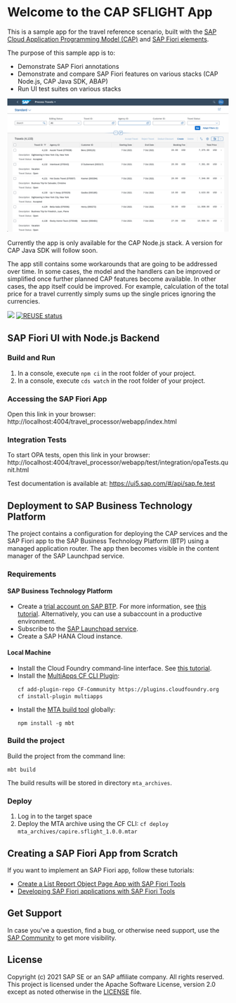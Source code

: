 # Welcome to the CAP SFLIGHT App

This is a sample app for the travel reference scenario, built with the [SAP Cloud Application Programming Model (CAP)](https://cap.cloud.sap) and [SAP Fiori elements](https://experience.sap.com/fiori-design-web/smart-templates).

The purpose of this sample app is to:
* Demonstrate SAP Fiori annotations
* Demonstrate and compare SAP Fiori features on various stacks (CAP Node.js, CAP Java SDK, ABAP)
* Run UI test suites on various stacks

![Process Travels Page](img.png)

Currently the app is only available for the CAP Node.js stack. A version for CAP Java SDK will follow soon.

The app still contains some workarounds that are going to be addressed over time.
In some cases, the model and the handlers can be improved or simplified once further planned CAP features become available.
In other cases, the app itself could be improved. For example, calculation of the total price for a travel
currently simply sums up the single prices ignoring the currencies.

![](https://github.com/SAP-samples/cap-sflight/workflows/CI/badge.svg)
[![REUSE status](https://api.reuse.software/badge/github.com/SAP-samples/cap-sflight)](https://api.reuse.software/info/github.com/SAP-samples/cap-sflight)


## SAP Fiori UI with Node.js Backend

### Build and Run

1. In a console, execute `npm ci` in the root folder of your project.
2. In a console, execute `cds watch` in the root folder of your project.

### Accessing the SAP Fiori App

Open this link in your browser:
http://localhost:4004/travel_processor/webapp/index.html

### Integration Tests

To start OPA tests, open this link in your browser:
http://localhost:4004/travel_processor/webapp/test/integration/opaTests.qunit.html

Test documentation is available at:
https://ui5.sap.com/#/api/sap.fe.test

## Deployment to SAP Business Technology Platform

The project contains a configuration for deploying the CAP services and the SAP Fiori app to the SAP Business Technology Platform (BTP) using a managed application router. The app then becomes visible in the content manager of the SAP Launchpad service.

### Requirements
#### SAP Business Technology Platform
- Create a [trial account on SAP BTP](https://www.sap.com/products/business-technology-platform/trial.html). For more information, see [this tutorial](https://developers.sap.com/tutorials/hcp-create-trial-account.html). Alternatively, you can use a subaccount in a productive environment.
- Subscribe to the [SAP Launchpad service](https://developers.sap.com/tutorials/cp-portal-cloud-foundry-getting-started.html).
- Create a SAP HANA Cloud instance.
  
#### Local Machine
- Install the Cloud Foundry command-line interface. See [this tutorial](https://developers.sap.com/tutorials/hcp-create-trial-account.html).
- Install the [MultiApps CF CLI Plugin](https://github.com/cloudfoundry-incubator/multiapps-cli-plugin):
  ```shell
  cf add-plugin-repo CF-Community https://plugins.cloudfoundry.org
  cf install-plugin multiapps
  ```
- Install the [MTA build tool](https://github.com/SAP/cloud-mta-build-tool) globally:
  ```shell
  npm install -g mbt
   ```
### Build the project
Build the project from the command line:
```shell
mbt build
```
The build results will be stored in directory `mta_archives`.

### Deploy
1. Log in to the target space
2. Deploy the MTA archive using the CF CLI: `cf deploy mta_archives/capire.sflight_1.0.0.mtar`

## Creating a SAP Fiori App from Scratch

If you want to implement an SAP Fiori app, follow these tutorials:

* [Create a List Report Object Page App with SAP Fiori Tools](https://developers.sap.com/group.fiori-tools-lrop.html)
* [Developing SAP Fiori applications with SAP Fiori Tools](https://help.sap.com/viewer/17d50220bcd848aa854c9c182d65b699/Latest/en-US)

## Get Support

In case you've a question, find a bug, or otherwise need support, use the [SAP Community](https://answers.sap.com/tags/9f13aee1-834c-4105-8e43-ee442775e5ce) to get more visibility.

## License

Copyright (c) 2021 SAP SE or an SAP affiliate company. All rights reserved. This project is licensed under the Apache Software License, version 2.0 except as noted otherwise in the [LICENSE](LICENSES/Apache-2.0.txt) file.
